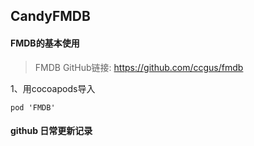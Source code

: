 ## CandyFMDB

#### FMDB的基本使用
> FMDB GitHub链接: https://github.com/ccgus/fmdb

1、用cocoapods导入

	pod 'FMDB'
	

#### github 日常更新记录	


